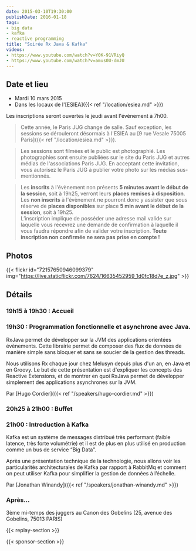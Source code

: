 ```yaml
---
date: 2015-03-10T19:30:00
publishDate: 2016-01-18
tags:
- big data
- kafka
- reactive programming
title: "Soirée Rx Java & Kafka"
videos:
- https://www.youtube.com/watch?v=Y0K-91VRiyQ
- https://www.youtube.com/watch?v=amus0U-dmJU
---
```


## Date et lieu

- Mardi 10 mars 2015
- Dans les locaux de l'[ESIEA]({{< ref "/location/esiea.md" >}})

Les inscriptions seront ouvertes le jeudi avant l'évènement à 7h00.

> Cette année, le Paris JUG change de salle. Sauf exception, les sessions se dérouleront désormais à l'ESIEA au [9 rue Vesale 75005 Paris]({{< ref "/location/esiea.md" >}}).

> Les sessions sont filmées et le public est photographié. Les photographies sont ensuite publiées sur le site du Paris JUG et autres médias de l'associations Paris JUG. En acceptant cette invitation, vous autorisez le Paris JUG à publier votre photo sur les médias sus-mentionnés.

> Les **inscrits** à l'évènement non présents **5 minutes avant le début de la session**, soit à 19h25, verront leurs **places remises à disposition**.  
> Les **non inscrits** à l'évènement ne pourront donc y assister que sous réserve de **places disponibles** sur place **5 min avant le début de la session**, soit à 19h25.  
> L’inscription implique de posséder une adresse mail valide sur laquelle vous recevrez une demande de confirmation à laquelle il vous faudra répondre afin de valider votre inscription.
> **Toute inscription non confirmée ne sera pas prise en compte !**

## Photos

{{< flickr id="72157650946099379" img="https://live.staticflickr.com/7624/16635452959_1d0fc18d7e_z.jpg" >}}

## Détails

### 19h15 à 19h30 : Accueil

### 19h30 : Programmation fonctionnelle et asynchrone avec Java.

RxJava permet de développer sur la JVM des applications orientées évènements. Cette librairie permet de composer des flux de données de manière simple sans bloquer et sans se soucier de la gestion des threads.

Nous utilisons Rx chaque jour chez Melusyn depuis plus d'un an, en Java et en Groovy. Le but de cette présentation est d'expliquer les concepts des Reactive Extensions, et de montrer en quoi RxJava permet de développer simplement des applications asynchrones sur la JVM.

Par [Hugo Cordier]({{< ref "/speakers/hugo-cordier.md" >}})

### 20h25 à 21h00 : Buffet

### 21h00 : Introduction à Kafka

Kafka est un système de messages distribué très performant (faible latence, très forte volumétrie) et il est de plus en plus utilisé en production comme un bus de service “Big Data”.

Après une présentation technique de la technologie, nous allons voir les particularités architecturales de Kafka par rapport à RabbitMq et comment on peut utiliser Kafka pour simplifier la gestion de données à l’échelle.

Par [Jonathan Winandy]({{< ref "/speakers/jonathan-winandy.md" >}})

### Après…

3ème mi-temps des juggers au Canon des Gobelins (25, avenue des Gobelins, 75013 PARIS)

{{< replay-section >}}

{{< sponsor-section >}}
